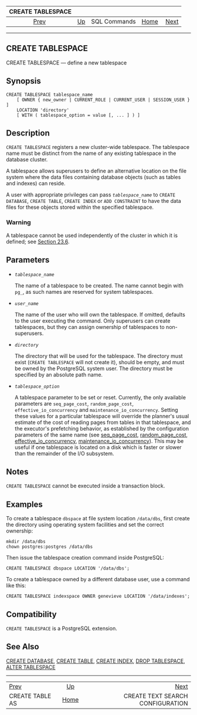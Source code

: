 <!--?xml version="1.0" encoding="UTF-8" standalone="no"?-->

|                 CREATE TABLESPACE                 |                                        |              |                                                       |                                                                     |
| :-----------------------------------------------: | :------------------------------------- | :----------: | ----------------------------------------------------: | ------------------------------------------------------------------: |
| [Prev](sql-createtableas.html "CREATE TABLE AS")  | [Up](sql-commands.html "SQL Commands") | SQL Commands | [Home](index.html "PostgreSQL 17devel Documentation") |  [Next](sql-createtsconfig.html "CREATE TEXT SEARCH CONFIGURATION") |

***

## CREATE TABLESPACE

CREATE TABLESPACE — define a new tablespace

## Synopsis

    CREATE TABLESPACE tablespace_name
        [ OWNER { new_owner | CURRENT_ROLE | CURRENT_USER | SESSION_USER } ]
        LOCATION 'directory'
        [ WITH ( tablespace_option = value [, ... ] ) ]

## Description

`CREATE TABLESPACE` registers a new cluster-wide tablespace. The tablespace name must be distinct from the name of any existing tablespace in the database cluster.

A tablespace allows superusers to define an alternative location on the file system where the data files containing database objects (such as tables and indexes) can reside.

A user with appropriate privileges can pass *`tablespace_name`* to `CREATE DATABASE`, `CREATE TABLE`, `CREATE INDEX` or `ADD CONSTRAINT` to have the data files for these objects stored within the specified tablespace.

### Warning

A tablespace cannot be used independently of the cluster in which it is defined; see [Section 23.6](manage-ag-tablespaces.html "23.6. Tablespaces").

## Parameters

* *`tablespace_name`*

    The name of a tablespace to be created. The name cannot begin with `pg_`, as such names are reserved for system tablespaces.

* *`user_name`*

    The name of the user who will own the tablespace. If omitted, defaults to the user executing the command. Only superusers can create tablespaces, but they can assign ownership of tablespaces to non-superusers.

* *`directory`*

    The directory that will be used for the tablespace. The directory must exist (`CREATE TABLESPACE` will not create it), should be empty, and must be owned by the PostgreSQL system user. The directory must be specified by an absolute path name.

* *`tablespace_option`*

    A tablespace parameter to be set or reset. Currently, the only available parameters are `seq_page_cost`, `random_page_cost`, `effective_io_concurrency` and `maintenance_io_concurrency`. Setting these values for a particular tablespace will override the planner's usual estimate of the cost of reading pages from tables in that tablespace, and the executor's prefetching behavior, as established by the configuration parameters of the same name (see [seq\_page\_cost](runtime-config-query.html#GUC-SEQ-PAGE-COST), [random\_page\_cost](runtime-config-query.html#GUC-RANDOM-PAGE-COST), [effective\_io\_concurrency](runtime-config-resource.html#GUC-EFFECTIVE-IO-CONCURRENCY), [maintenance\_io\_concurrency](runtime-config-resource.html#GUC-MAINTENANCE-IO-CONCURRENCY)). This may be useful if one tablespace is located on a disk which is faster or slower than the remainder of the I/O subsystem.

## Notes

`CREATE TABLESPACE` cannot be executed inside a transaction block.

## Examples

To create a tablespace `dbspace` at file system location `/data/dbs`, first create the directory using operating system facilities and set the correct ownership:

    mkdir /data/dbs
    chown postgres:postgres /data/dbs

Then issue the tablespace creation command inside PostgreSQL:

    CREATE TABLESPACE dbspace LOCATION '/data/dbs';

To create a tablespace owned by a different database user, use a command like this:

    CREATE TABLESPACE indexspace OWNER genevieve LOCATION '/data/indexes';

## Compatibility

`CREATE TABLESPACE` is a PostgreSQL extension.

## See Also

[CREATE DATABASE](sql-createdatabase.html "CREATE DATABASE"), [CREATE TABLE](sql-createtable.html "CREATE TABLE"), [CREATE INDEX](sql-createindex.html "CREATE INDEX"), [DROP TABLESPACE](sql-droptablespace.html "DROP TABLESPACE"), [ALTER TABLESPACE](sql-altertablespace.html "ALTER TABLESPACE")

***

|                                                   |                                                       |                                                                     |
| :------------------------------------------------ | :---------------------------------------------------: | ------------------------------------------------------------------: |
| [Prev](sql-createtableas.html "CREATE TABLE AS")  |         [Up](sql-commands.html "SQL Commands")        |  [Next](sql-createtsconfig.html "CREATE TEXT SEARCH CONFIGURATION") |
| CREATE TABLE AS                                   | [Home](index.html "PostgreSQL 17devel Documentation") |                                    CREATE TEXT SEARCH CONFIGURATION |
